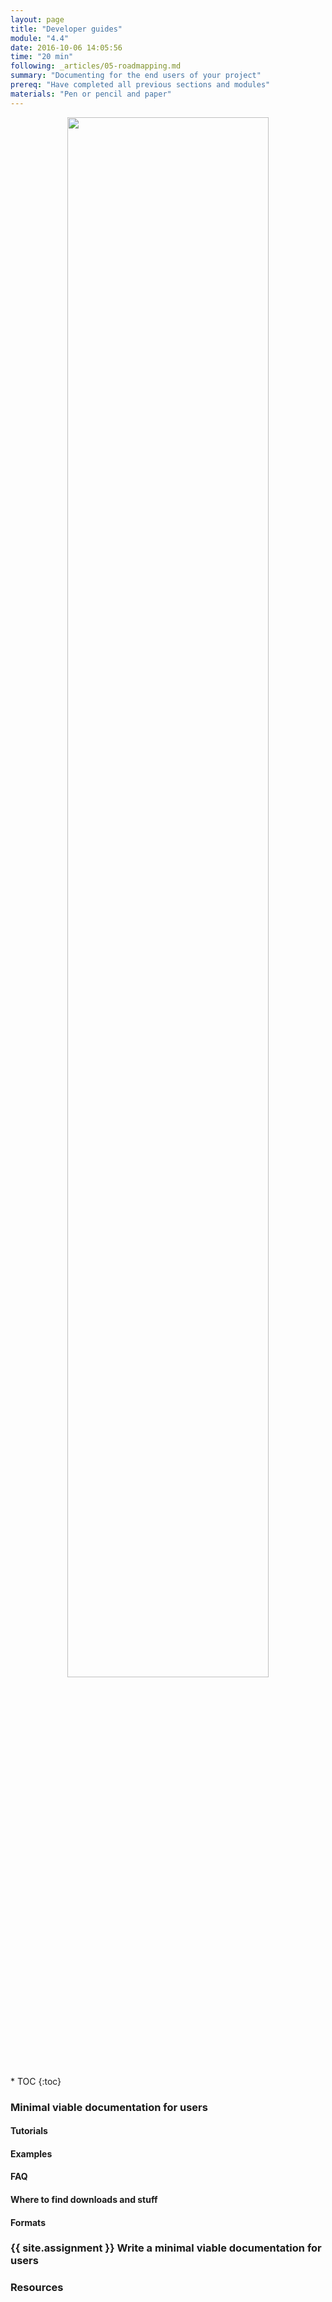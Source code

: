 ```yaml
---
layout: page
title: "Developer guides"
module: "4.4"
date: 2016-10-06 14:05:56
time: "20 min"
following: _articles/05-roadmapping.md
summary: "Documenting for the end users of your project"
prereq: "Have completed all previous sections and modules"
materials: "Pen or pencil and paper"
---
```

<p align="center">
<img src="https://raw.githubusercontent.com/ohwmakers/OHM-curriculum/gh-pages/img/work_in_progress_banner.svg" width="80%"/>
</p>
* TOC
{:toc}



### Minimal viable documentation for users
  
#### Tutorials

#### Examples

#### FAQ

#### Where to find downloads and stuff

#### Formats


### {{ site.assignment }} Write a minimal viable documentation for users

### Resources
